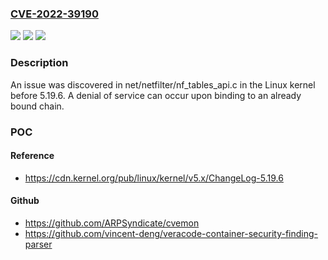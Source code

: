 ### [CVE-2022-39190](https://cve.mitre.org/cgi-bin/cvename.cgi?name=CVE-2022-39190)
![](https://img.shields.io/static/v1?label=Product&message=n%2Fa&color=blue)
![](https://img.shields.io/static/v1?label=Version&message=n%2Fa&color=blue)
![](https://img.shields.io/static/v1?label=Vulnerability&message=n%2Fa&color=brighgreen)

### Description

An issue was discovered in net/netfilter/nf_tables_api.c in the Linux kernel before 5.19.6. A denial of service can occur upon binding to an already bound chain.

### POC

#### Reference
- https://cdn.kernel.org/pub/linux/kernel/v5.x/ChangeLog-5.19.6

#### Github
- https://github.com/ARPSyndicate/cvemon
- https://github.com/vincent-deng/veracode-container-security-finding-parser

